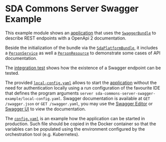 # SDA Commons Server Swagger Example

This example module shows an 
[application](src/main/java/org/sdase/commons/server/swagger/example/SdaPlatformExampleApplication.java) that uses the 
[`SwaggerBundle`](../sda-commons-server-swagger/src/main/java/org/sdase/commons/server/swagger/SwaggerBundle.java)
to describe REST endpoints with a OpenApi 2 documentation.

Beside the initialization of the bundle via the [`SdaPlatformBundle`](../sda-commons-server-starter/src/main/java/org/sdase/commons/server/starter/SdaPlatformBundle.java),
it includes a [`PersonService`](src/main/java/org/sdase/commons/server/swagger/example/people/rest/PersonService.java) 
as well a [`PersonResource`](src/main/java/org/sdase/commons/server/swagger/example/people/rest/PersonResource.java)
to demonstrate some cases of API documentation.

The 
[integration test](src/test/java/org/sdase/commons/server/swagger/example/people/rest/SwaggerIT.java) 
shows how the existence of a Swagger endpoint can be tested.

The provided [`local-config.yaml`](local-config.yaml) allows to start the 
[application](src/main/java/org/sdase/commons/server/swagger/example/SdaPlatformExampleApplication.java) without the 
need for authentication locally using a run configuration of the favourite IDE that defines the program arguments 
`server sda-commons-server-swagger-example/local-config.yaml`.
Swagger documentation is available at `GET /swagger.json` or `GET /swagger.yaml`, 
you may use the [Swagger Editor](https://editor.swagger.io) or [Swagger UI](http://petstore.swagger.io/) to view the documentation. 

The [`config.yaml`](config.yaml) is an example how the application can be started in production. Such file should be 
copied in the Docker container so that the variables can be populated using the environment configured by the 
orchestration tool (e.g. Kubernetes).
